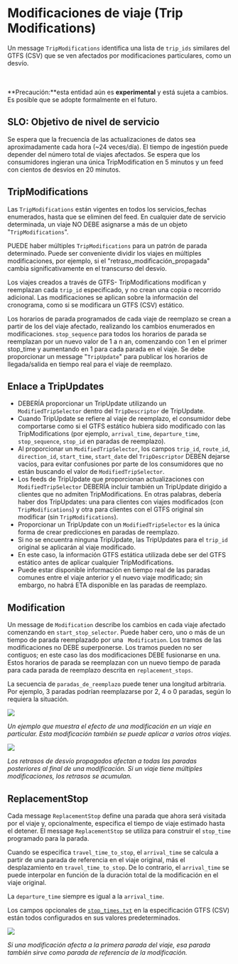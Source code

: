 # Modificaciones de viaje (Trip Modifications)

 Un message `TripModifications` identifica una lista de `trip_ids` similares del GTFS (CSV) que se ven afectados por modificaciones particulares, como un desvío. 
 
<br><br> **Precaución:**esta entidad aún es **experimental** y está sujeta a cambios. Es posible que se adopte formalmente en el futuro. 
 
## SLO: Objetivo de nivel de servicio 
 
 Se espera que la frecuencia de las actualizaciones de datos sea aproximadamente cada hora (~24 veces/día). El tiempo de ingestión puede depender del número total de viajes afectados. Se espera que los consumidores ingieran una única TripModification en 5 minutos y un feed con cientos de desvíos en 20 minutos. 
 
## TripModifications 
 
 Las `TripModifications` están vigentes en todos los servicios\_fechas enumerados, hasta que se eliminen del feed. En cualquier date de servicio determinada, un viaje NO DEBE asignarse a más de un objeto "`TripModifications`". 
 
 PUEDE haber múltiples `TripModifications` para un patrón de parada determinado. Puede ser conveniente dividir los viajes en múltiples modificaciones, por ejemplo, si el "retraso_modificación_propagada" cambia significativamente en el transcurso del desvío. 
 
 Los viajes creados a través de GTFS- TripModifications modifican y reemplazan cada `trip_id` especificado, y no crean una copia o recorrido adicional. Las modificaciones se aplican sobre la información del cronograma, como si se modificara un GTFS (CSV) estático. 
 
 Los horarios de parada programados de cada viaje de reemplazo se crean a partir de los del viaje afectado, realizando los cambios enumerados en modificaciones. `stop_sequence` para todos los horarios de parada se reemplazan por un nuevo valor de 1 a n an, comenzando con 1 en el primer stop_time y aumentando en 1 para cada parada en el viaje. Se debe proporcionar un message "`TripUpdate`" para publicar los horarios de llegada/salida en tiempo real para el viaje de reemplazo. 
 
 
## Enlace a TripUpdates 
 
 * DEBERÍA proporcionar un TripUpdate utilizando un `ModifiedTripSelector` dentro del `TripDescriptor` de TripUpdate. 
 * Cuando TripUpdate se refiere al viaje de reemplazo, el consumidor debe comportarse como si el GTFS estático hubiera sido modificado con las TripModifications (por ejemplo, `arrival_time`, `departure_time`, `stop_sequence`, `stop_id` en paradas de reemplazo). 
 * Al proporcionar un `ModifiedTripSelector`, los campos `trip_id`, `route_id`, `direction_id`, `start_time`, `start_date` del `TripDescriptor` DEBEN dejarse vacíos, para evitar confusiones por parte de los consumidores que no están buscando el valor de `ModifiedTripSelector`. 
 * Los feeds de TripUpdate que proporcionan actualizaciones con `ModifiedTripSelector` DEBERÍA incluir también un TripUpdate dirigido a clientes que no admiten TripModifications. En otras palabras, debería haber dos TripUpdates: una para clientes con viajes modificados (con `TripModifications`) y otra para clientes con el GTFS original sin modificar (sin `TripModifications`). 
 * Proporcionar un TripUpdate con un `ModifiedTripSelector` es la única forma de crear predicciones en paradas de reemplazo. 
 * Si no se encuentra ninguna TripUpdate, las TripUpdates para el `trip_id` original se aplicarán al viaje modificado. 
 * En este caso, la información GTFS estática utilizada debe ser del GTFS estático antes de aplicar cualquier TripModifications. 
 * Puede estar disponible información en tiempo real de las paradas comunes entre el viaje anterior y el nuevo viaje modificado; sin embargo, no habrá ETA disponible en las paradas de reemplazo. 
 
## Modification 
 
 Un message de `Modification` describe los cambios en cada viaje afectado comenzando en `start_stop_selector`. Puede haber cero, uno o más de un tiempo de parada reemplazado por una ` Modification`. Los tramos de las modificaciones no DEBE superponerse. Los tramos pueden no ser contiguos; en este caso las dos modificaciones DEBE fusionarse en una. Estos horarios de parada se reemplazan con un nuevo tiempo de parada para cada parada de reemplazo descrita en `replacement_stops`. 
 
 La secuencia de `paradas_de_reemplazo` puede tener una longitud arbitraria. Por ejemplo, 3 paradas podrían reemplazarse por 2, 4 o 0 paradas, según lo requiera la situación. 
 
 ![](/../assets/trip-modification.png) 
 
 _Un ejemplo que muestra el efecto de una modificación en un viaje en particular. Esta modificación también se puede aplicar a varios otros viajes._ 
 
 ![](/../assets/propagated-delay.png) 
 
 _Los retrasos de desvío propagados afectan a todas las paradas posteriores al final de una modificación. Si un viaje tiene múltiples modificaciones, los retrasos se acumulan._ 
 
## ReplacementStop 
 
 Cada message `ReplacementStop` define una parada que ahora será visitada por el viaje y, opcionalmente, especifica el tiempo de viaje estimado hasta el detener. El message `ReplacementStop` se utiliza para construir el `stop_time` programado para la parada. 
 
 Cuando se especifica `travel_time_to_stop`, el `arrival_time` se calcula a partir de una parada de referencia en el viaje original, más el desplazamiento en `travel_time_to_stop`. De lo contrario, el `arrival_time` se puede interpolar en función de la duración total de la modificación en el viaje original. 
 
 La `departure_time` siempre es igual a la `arrival_time`. 
 
 Los campos opcionales de [`stop_times.txt`](../../../schedule/reference/#stop_timestxt) en la especificación GTFS (CSV) están todos configurados en sus valores predeterminados. 
 
 ![](/../assets/first-stop-reference.png) 
 
 _Si una modificación afecta a la primera parada del viaje, esa parada también sirve como parada de referencia de la modificación._ 

